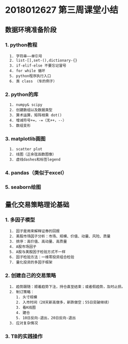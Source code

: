 # 2018012627 第三周课堂小结
## 数据环境准备阶段
### 1. python教程
      1. 字符串——单引号
      2. list-[],set-(),dictionary-{}
      3. if-elif-else 不要忘记冒号
      4. for while 循环
      5. python程序执行入口
      6. 类 class （车的例子）
### 2. python的库
      1. numpy& scipy
      2. 创建数组以及数据类型
      3. 算术运算，矩阵相乘 dot()
      4. 增减符号+=，-=（无++，--）
      5. 数组变形
### 3. matplotlib画图
      1. scatter plot
      2. 线图（正余弦函数图像）
      3. 虚线dashes和标签legend
### 4. pandas（类似于excel）
### 5. seaborn绘图

## 量化交易策略理论基础
### 1. 多因子模型
      1. 因子是用来解释证券的回报
      2. 美股市场因子分析：市场、规模、价值、动量、风险、质量
      3. 排序：高价值、高动量、高质量
      4. A股市场因子
      5. A股与美股因子检验方式不一样
      6. 因子检验方法：一维零投资组合检验
      7. 量化投资的多因子框架
### 2. 创建自己的交易策略
      1. 趋势跟随：顺着趋势下注，持仓直至结束；或者假趋势，及时止损。
      2. 制订策略：
         1. 头寸规模
         2. 入市时间（20天新高做多，新跌做空；55日突破继续）
         3. 看K线图
         4. 建仓
         5. 10日反向-退出，20日反向-退出
      3. 应对复杂情况
### 3. TB的实践操作
    
    
      

